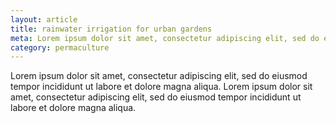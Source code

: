 ```yaml
---
layout: article
title: rainwater irrigation for urban gardens
meta: Lorem ipsum dolor sit amet, consectetur adipiscing elit, sed do eiusmod tempor incididunt ut labore et dolore magna aliqua.
category: permaculture
---
```


Lorem ipsum dolor sit amet, consectetur adipiscing elit, sed do eiusmod tempor incididunt ut labore et dolore magna aliqua. Lorem ipsum dolor sit amet, consectetur adipiscing elit, sed do eiusmod tempor incididunt ut labore et dolore magna aliqua.